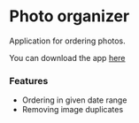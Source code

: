 # Photo organizer
Application for ordering photos.

You can download the app [here](https://github-production-release-asset-2e65be.s3.amazonaws.com/258582564/3ac91180-8e13-11ea-926d-939ec91badf4?X-Amz-Algorithm=AWS4-HMAC-SHA256&X-Amz-Credential=AKIAIWNJYAX4CSVEH53A%2F20200504%2Fus-east-1%2Fs3%2Faws4_request&X-Amz-Date=20200504T122718Z&X-Amz-Expires=300&X-Amz-Signature=aef998b5b1b612861c35d78ef1d0c9ff2943842e4d23f1a1dca29564e4263f51&X-Amz-SignedHeaders=host&actor_id=44744462&repo_id=258582564&response-content-disposition=attachment%3B%20filename%3DPhoto-organizer.exe&response-content-type=application%2Foctet-stream)

### Features
- Ordering in given date range
- Removing image duplicates 
